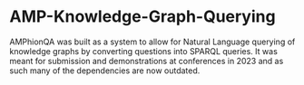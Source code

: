 # AMP-Knowledge-Graph-Querying
AMPhionQA was built as a system to allow for Natural Language querying of knowledge graphs by converting questions into SPARQL queries. It was meant for submission and demonstrations at conferences in 2023 and as such many of the dependencies are now outdated.
